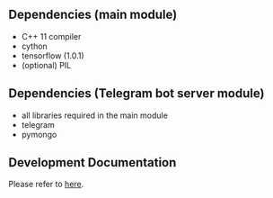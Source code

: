 ## Dependencies (main module)
- C++ 11 compiler
- cython
- tensorflow (1.0.1)
- (optional) PIL

## Dependencies (Telegram bot server module)
- all libraries required in the main module
- telegram
- pymongo

## Development Documentation
Please refer to [here](https://docs.google.com/document/d/e/2PACX-1vTTcfwVCwFeHgwfVt7G1eyD5sLF7NmlHHANPOIU1pDlPldczfIi-PdrePyeFU0MXXaL6Qi98JVZlSNX/pub).
